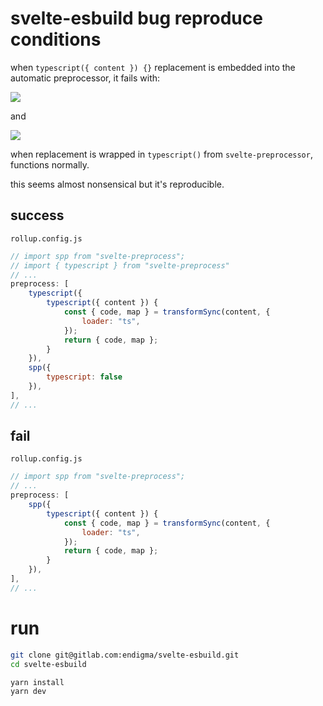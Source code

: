 # svelte-esbuild bug reproduce conditions

when `typescript({ content }) {}` replacement is embedded into the automatic preprocessor, it fails with:

![](https://gitlab.com/endigma/svelte-esbuild/-/blob/main/images/fail-1.png)

and 

![](https://gitlab.com/endigma/svelte-esbuild/-/blob/main/images/fail-2.png)

when replacement is wrapped in `typescript()` from `svelte-preprocessor`, functions normally.

this seems almost nonsensical but it's reproducible.

## success

`rollup.config.js`
```js
// import spp from "svelte-preprocess";
// import { typescript } from "svelte-preprocess"
// ...
preprocess: [
    typescript({
        typescript({ content }) {
            const { code, map } = transformSync(content, {
                loader: "ts",
            });
            return { code, map };
        }
    }),
    spp({
        typescript: false
    }),
],
// ...
```

## fail

`rollup.config.js`
```js
// import spp from "svelte-preprocess";
// ...
preprocess: [
    spp({
        typescript({ content }) {
            const { code, map } = transformSync(content, {
                loader: "ts",
            });
            return { code, map };
        }
    }),
],
// ...
```

# run

```sh
git clone git@gitlab.com:endigma/svelte-esbuild.git
cd svelte-esbuild

yarn install
yarn dev
```
